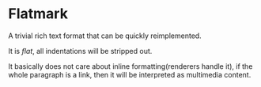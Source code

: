 # Flatmark

A trivial rich text format that can be quickly reimplemented.

It is *flat*, all indentations will be stripped out.

It basically does not care about inline formatting(renderers handle it),
if the whole paragraph is a link, then it will be interpreted as multimedia content.
